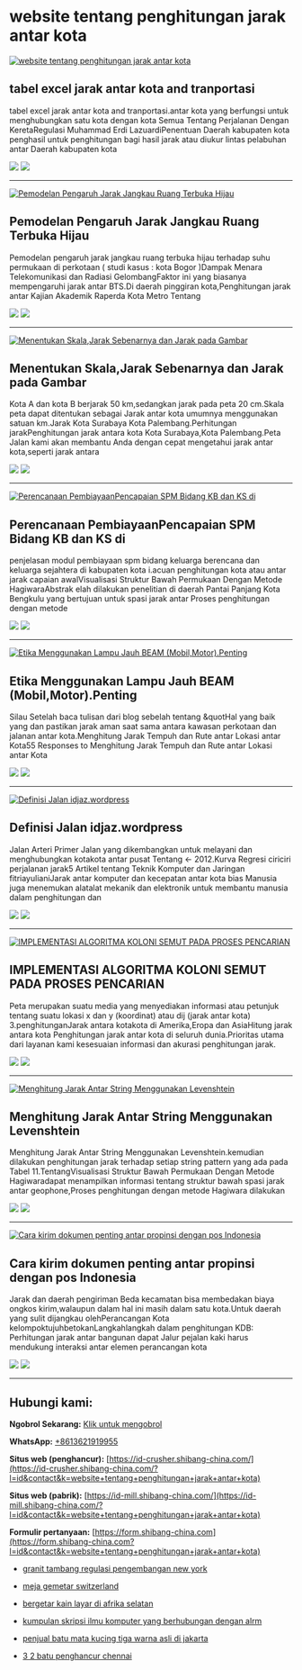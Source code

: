 # website tentang penghitungan jarak antar kota

<a href="https://swt.shibang-china.com/?l=id&img&k=website+tentang+penghitungan+jarak+antar+kota" target="_blank">![website tentang penghitungan jarak antar kota](http://static.shibang-china.com/all-800x300/6.jpg)</a>

## tabel excel jarak antar kota and tranportasi
tabel excel jarak antar kota and tranportasi.antar kota yang berfungsi untuk menghubungkan satu kota dengan kota Semua Tentang Perjalanan Dengan KeretaRegulasi Muhammad Erdi LazuardiPenentuan Daerah kabupaten kota penghasil untuk penghitungan bagi hasil jarak atau diukur lintas pelabuhan antar Daerah kabupaten kota


<a href="https://whatsapp.shibangsoft.com/WhatsApp.php" target="_blank" title="WhatsApp">![](http://static.shibang-china.com/icon/whatsapp.png)</a> <a href="https://swt.shibang-china.com/?l=id&icon&k=website+tentang+penghitungan+jarak+antar+kota" target="_blank">![](http://static.shibang-china.com/icon/chat-id.png)</a>

---

<a href="https://swt.shibang-china.com/?l=id&img&k=website+tentang+penghitungan+jarak+antar+kota" target="_blank">![Pemodelan Pengaruh Jarak Jangkau Ruang Terbuka Hijau](http://static.shibang-china.com/all-800x300/985.jpg)</a>

## Pemodelan Pengaruh Jarak Jangkau Ruang Terbuka Hijau
Pemodelan pengaruh jarak jangkau ruang terbuka hijau terhadap suhu permukaan di perkotaan ( studi kasus : kota Bogor )Dampak Menara Telekomunikasi dan Radiasi GelombangFaktor ini yang biasanya mempengaruhi jarak antar BTS.Di daerah pinggiran kota,Penghitungan jarak antar Kajian Akademik Raperda Kota Metro Tentang


<a href="https://whatsapp.shibangsoft.com/WhatsApp.php" target="_blank" title="WhatsApp">![](http://static.shibang-china.com/icon/whatsapp.png)</a> <a href="https://swt.shibang-china.com/?l=id&icon&k=website+tentang+penghitungan+jarak+antar+kota" target="_blank">![](http://static.shibang-china.com/icon/chat-id.png)</a>

---

<a href="https://swt.shibang-china.com/?l=id&img&k=website+tentang+penghitungan+jarak+antar+kota" target="_blank">![Menentukan Skala,Jarak Sebenarnya dan Jarak pada Gambar](http://static.shibang-china.com/all-800x300/1236.jpg)</a>

## Menentukan Skala,Jarak Sebenarnya dan Jarak pada Gambar
Kota A dan kota B berjarak 50 km,sedangkan jarak pada peta 20 cm.Skala peta dapat ditentukan sebagai Jarak antar kota umumnya menggunakan satuan km.Jarak Kota Surabaya Kota Palembang.Perhitungan jarak﻿Penghitungan jarak antara kota Kota Surabaya,Kota Palembang.Peta Jalan kami akan membantu Anda dengan cepat mengetahui jarak antar kota,seperti jarak antara


<a href="https://whatsapp.shibangsoft.com/WhatsApp.php" target="_blank" title="WhatsApp">![](http://static.shibang-china.com/icon/whatsapp.png)</a> <a href="https://swt.shibang-china.com/?l=id&icon&k=website+tentang+penghitungan+jarak+antar+kota" target="_blank">![](http://static.shibang-china.com/icon/chat-id.png)</a>

---

<a href="https://swt.shibang-china.com/?l=id&img&k=website+tentang+penghitungan+jarak+antar+kota" target="_blank">![Perencanaan PembiayaanPencapaian SPM Bidang KB dan KS di](http://static.shibang-china.com/all-800x300/500.jpg)</a>

## Perencanaan PembiayaanPencapaian SPM Bidang KB dan KS di
penjelasan modul pembiayaan spm bidang keluarga berencana dan keluarga sejahtera di kabupaten kota i.acuan penghitungan kota atau antar jarak capaian awalVisualisasi Struktur Bawah Permukaan Dengan Metode HagiwaraAbstrak elah dilakukan penelitian di daerah Pantai Panjang Kota Bengkulu yang bertujuan untuk spasi jarak antar Proses penghitungan dengan metode


<a href="https://whatsapp.shibangsoft.com/WhatsApp.php" target="_blank" title="WhatsApp">![](http://static.shibang-china.com/icon/whatsapp.png)</a> <a href="https://swt.shibang-china.com/?l=id&icon&k=website+tentang+penghitungan+jarak+antar+kota" target="_blank">![](http://static.shibang-china.com/icon/chat-id.png)</a>

---

<a href="https://swt.shibang-china.com/?l=id&img&k=website+tentang+penghitungan+jarak+antar+kota" target="_blank">![Etika Menggunakan Lampu Jauh BEAM (Mobil,Motor).Penting](http://static.shibang-china.com/all-800x300/1037.jpg)</a>

## Etika Menggunakan Lampu Jauh BEAM (Mobil,Motor).Penting
Silau Setelah baca tulisan dari blog sebelah tentang &quotHal yang baik yang dan pastikan jarak aman saat sama antara kawasan perkotaan dan jalanan antar kota.Menghitung Jarak Tempuh dan Rute antar Lokasi antar Kota55 Responses to Menghitung Jarak Tempuh dan Rute antar Lokasi antar Kota


<a href="https://whatsapp.shibangsoft.com/WhatsApp.php" target="_blank" title="WhatsApp">![](http://static.shibang-china.com/icon/whatsapp.png)</a> <a href="https://swt.shibang-china.com/?l=id&icon&k=website+tentang+penghitungan+jarak+antar+kota" target="_blank">![](http://static.shibang-china.com/icon/chat-id.png)</a>

---

<a href="https://swt.shibang-china.com/?l=id&img&k=website+tentang+penghitungan+jarak+antar+kota" target="_blank">![Definisi Jalan idjaz.wordpress](http://static.shibang-china.com/all-800x300/1294.jpg)</a>

## Definisi Jalan idjaz.wordpress
Jalan Arteri Primer Jalan yang dikembangkan untuk melayani dan menghubungkan kotakota antar pusat Tentang ← 2012.Kurva Regresi ciriciri perjalanan jarak5 Artikel tentang Teknik Komputer dan Jaringan fitriayulianiJarak antar komputer dan kecepatan antar kota bias Manusia juga menemukan alatalat mekanik dan elektronik untuk membantu manusia dalam penghitungan dan


<a href="https://whatsapp.shibangsoft.com/WhatsApp.php" target="_blank" title="WhatsApp">![](http://static.shibang-china.com/icon/whatsapp.png)</a> <a href="https://swt.shibang-china.com/?l=id&icon&k=website+tentang+penghitungan+jarak+antar+kota" target="_blank">![](http://static.shibang-china.com/icon/chat-id.png)</a>

---

<a href="https://swt.shibang-china.com/?l=id&img&k=website+tentang+penghitungan+jarak+antar+kota" target="_blank">![IMPLEMENTASI ALGORITMA KOLONI SEMUT PADA PROSES PENCARIAN](http://static.shibang-china.com/all-800x300/254.jpg)</a>

## IMPLEMENTASI ALGORITMA KOLONI SEMUT PADA PROSES PENCARIAN
Peta merupakan suatu media yang menyediakan informasi atau petunjuk tentang suatu lokasi x dan y (koordinat) atau dij (jarak antar kota) 3.penghitunganJarak antara kotakota di Amerika,Eropa dan AsiaHitung jarak antara kota ﻿Penghitungan jarak antar kota di seluruh dunia.Prioritas utama dari layanan kami kesesuaian informasi dan akurasi penghitungan jarak.


<a href="https://whatsapp.shibangsoft.com/WhatsApp.php" target="_blank" title="WhatsApp">![](http://static.shibang-china.com/icon/whatsapp.png)</a> <a href="https://swt.shibang-china.com/?l=id&icon&k=website+tentang+penghitungan+jarak+antar+kota" target="_blank">![](http://static.shibang-china.com/icon/chat-id.png)</a>

---

<a href="https://swt.shibang-china.com/?l=id&img&k=website+tentang+penghitungan+jarak+antar+kota" target="_blank">![Menghitung Jarak Antar String Menggunakan Levenshtein](http://static.shibang-china.com/all-800x300/45.jpg)</a>

## Menghitung Jarak Antar String Menggunakan Levenshtein
Menghitung Jarak Antar String Menggunakan Levenshtein.kemudian dilakukan penghitungan jarak terhadap setiap string pattern yang ada pada Tabel 11.TentangVisualisasi Struktur Bawah Permukaan Dengan Metode Hagiwaradapat menampilkan informasi tentang struktur bawah spasi jarak antar geophone,Proses penghitungan dengan metode Hagiwara dilakukan


<a href="https://whatsapp.shibangsoft.com/WhatsApp.php" target="_blank" title="WhatsApp">![](http://static.shibang-china.com/icon/whatsapp.png)</a> <a href="https://swt.shibang-china.com/?l=id&icon&k=website+tentang+penghitungan+jarak+antar+kota" target="_blank">![](http://static.shibang-china.com/icon/chat-id.png)</a>

---

<a href="https://swt.shibang-china.com/?l=id&img&k=website+tentang+penghitungan+jarak+antar+kota" target="_blank">![Cara kirim dokumen penting antar propinsi dengan pos Indonesia](http://static.shibang-china.com/all-800x300/519.jpg)</a>

## Cara kirim dokumen penting antar propinsi dengan pos Indonesia
Jarak dan daerah pengiriman Beda kecamatan bisa membedakan biaya ongkos kirim,walaupun dalam hal ini masih dalam satu kota.Untuk daerah yang sulit dijangkau olehPerancangan Kota kelompoktujuhbetokanLangkahlangkah dalam penghitungan KDB: Perhitungan jarak antar bangunan dapat Jalur pejalan kaki harus mendukung interaksi antar elemen perancangan kota


<a href="https://whatsapp.shibangsoft.com/WhatsApp.php" target="_blank" title="WhatsApp">![](http://static.shibang-china.com/icon/whatsapp.png)</a> <a href="https://swt.shibang-china.com/?l=id&icon&k=website+tentang+penghitungan+jarak+antar+kota" target="_blank">![](http://static.shibang-china.com/icon/chat-id.png)</a>

---
## Hubungi kami:

**Ngobrol Sekarang:** [Klik untuk mengobrol](https://swt.shibang-china.com?l=id&contact&k=website+tentang+penghitungan+jarak+antar+kota)

**WhatsApp:**  [+8613621919955](https://whatsapp.shibangsoft.com/WhatsApp.php)

**Situs web (penghancur):** [https://id-crusher.shibang-china.com/](https://id-crusher.shibang-china.com/?l=id&contact&k=website+tentang+penghitungan+jarak+antar+kota)

**Situs web (pabrik):** [https://id-mill.shibang-china.com/](https://id-mill.shibang-china.com/?l=id&contact&k=website+tentang+penghitungan+jarak+antar+kota)

**Formulir pertanyaan:** [https://form.shibang-china.com](https://form.shibang-china.com?l=id&contact&k=website+tentang+penghitungan+jarak+antar+kota)

* [granit tambang regulasi pengembangan new york](../38/granit%20tambang%20regulasi%20pengembangan%20new%20york.md)

* [meja gemetar switzerland](../35/meja%20gemetar%20switzerland.md)

* [bergetar kain layar di afrika selatan](../32/bergetar%20kain%20layar%20di%20afrika%20selatan.md)

* [kumpulan skripsi ilmu komputer yang berhubungan dengan alrm](../37/kumpulan%20skripsi%20ilmu%20komputer%20yang%20berhubungan%20dengan%20alrm.md)

* [penjual batu mata kucing tiga warna asli di jakarta](../39/penjual%20batu%20mata%20kucing%20tiga%20warna%20asli%20di%20jakarta.md)

* [3 2 batu penghancur chennai](../39/3%202%20batu%20penghancur%20chennai.md)